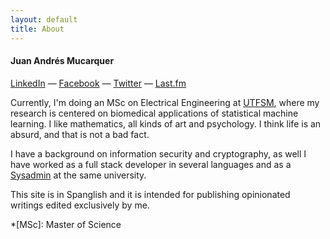 ```yaml
---
layout: default
title: About
---
```


#### Juan Andrés Mucarquer
<a href="https://cl.linkedin.com/in/jmucarquer">LinkedIn</a> &mdash; 
<a href="https://facebook.com/jamoon">Facebook</a> &mdash; 
<a href="https://twitter.com/jamoncamion">Twitter</a> &mdash;
<a href="https://last.fm/user/deeckaso">Last.fm</a>

 Currently, I'm doing an MSc on Electrical Engineering at <a href="http://www.usm.cl">UTFSM</a>, where
 my research is centered on biomedical applications of statistical machine learning. I like mathematics, all kinds of art and psychology. I think life is an absurd, and that is not a bad fact.

I have a background on information security and cryptography, as well I have worked as a full stack developer in several languages and as a <a href="https://en.wikipedia.org/wiki/Sysadmin">Sysadmin</a> at the same university.
 
 This site is in Spanglish and it is intended for publishing opinionated writings edited exclusively by me.
	
*[MSc]: Master of Science
